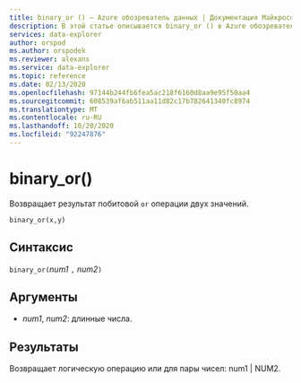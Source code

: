 ```yaml
---
title: binary_or () — Azure обозреватель данных | Документация Майкрософт
description: В этой статье описывается binary_or () в Azure обозреватель данных.
services: data-explorer
author: orspod
ms.author: orspodek
ms.reviewer: alexans
ms.service: data-explorer
ms.topic: reference
ms.date: 02/13/2020
ms.openlocfilehash: 97144b244fb6fea5ac218f6160d8aa9e95f50aa4
ms.sourcegitcommit: 608539af6ab511aa11d82c17b782641340fc8974
ms.translationtype: MT
ms.contentlocale: ru-RU
ms.lasthandoff: 10/20/2020
ms.locfileid: "92247876"
---
```

# <a name="binary_or"></a>binary_or()

Возвращает результат побитовой `or` операции двух значений. 

```kusto
binary_or(x,y)
```

## <a name="syntax"></a>Синтаксис

`binary_or(`*num1* `,` *num2*`)`

## <a name="arguments"></a>Аргументы

* *num1*, *num2*: длинные числа.

## <a name="returns"></a>Результаты

Возвращает логическую операцию или для пары чисел: num1 | NUM2.